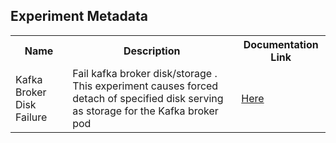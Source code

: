 ## Experiment Metadata

<table>
<tr>
<th> Name </th>
<th> Description </th>
<th> Documentation Link </th>
</tr>
<tr>
 <td> Kafka Broker Disk Failure </td>
 <td> Fail kafka broker disk/storage . This experiment causes forced detach of specified disk serving as storage for the Kafka broker pod </td>
 <td>  <a href="https://docs.litmuschaos.io/docs/kafka-broker-disk-failure/"> Here </a> </td>
 </tr>
 </table>